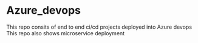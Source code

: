 # Azure_devops
This repo consits of end to end ci/cd projects deployed into Azure devops
This repo also shows microservice deployment
